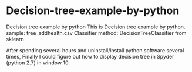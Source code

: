 # Decision-tree-example-by-python
Decision tree example by python
This is Decision tree example by python.
sample: tree_addhealth.csv
Classifier method: DecisionTreeClassifier from sklearn 

After spending several hours and uninstall/install python software several times, 
Finally I could figure out how to display decision tree in Spyder (python 2.7) in window 10. 
